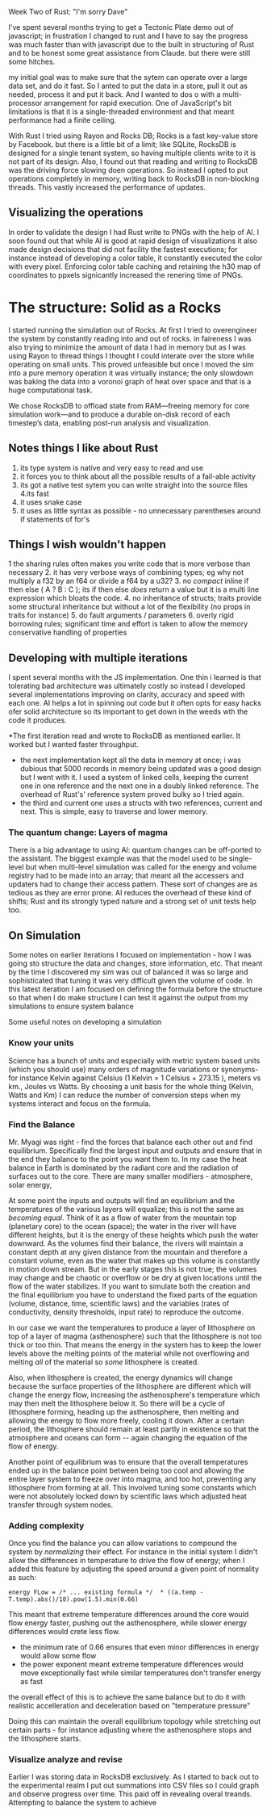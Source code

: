 Week Two of Rust: "I'm sorry Dave"

I've spent several months trying to get a Tectonic Plate demo out of javascript; in frustration I changed to rust and I have to say
the progress was much faster than with javascript due to the built in structuring of Rust and to be honest some great assistance from
Claude. but there were still some hitches. 

my initial goal was to make sure that the sytem can operate over a large data set, and do it fast. So I anted to put the data in a
store, pull it out as needed, process it and put it back. And I wanted to dos o with a multi-processor arrangement for rapid execution. 
One of JavaScript's bit limitations is that it is a single-threaded environment and that meant performance had a finite ceiling. 

With Rust I tried using Rayon and Rocks DB; Rocks is a fast key-value store by Facebook. but there is a little bit of a limit; like
SQLite, RocksDB is designed for a single tenant system, so having multiple clients write to it is not part of its design. Also, I 
found out that reading and writing to RocksDB was the driving force slowing doen operations. So instead I opted to put operations 
completely in memory, writing back to RocksDB in non-blocking threads. This vastly increased the performance of updates. 

## Visualizing the operations

In order to validate the design I had Rust write to PNGs with the help of AI. I soon found out that while AI is good at rapid 
design of visualizations it also made design decisions that did not facility the fastest executions; for instance instead of developing
a color table, it constantly executed the color with every pixel. Enforcing color table caching and retaining the h30 map of coordinates 
to ppxels signicantly increased the renering time of PNGs. 

# The structure: Solid as a Rocks

I started running the simulation out of Rocks. At first I tried to overengineer the system by constantly reading into and out of rocks. 
in faireness I was also trying to minimize the amount of data I had in memory but as I was using Rayon to thread things I thought I could 
interate over the store while operating on small units. This proved unfeasible but once I moved the sim into a pure memory operation it was
virtually instance; the only slowdown was baking the data into a voronoi graph of heat over space and that is a huge computational task. 

We chose RocksDB to offload state from RAM—freeing memory for core simulation work—and to produce a durable on-disk record 
of each timestep’s data, enabling post-run analysis and visualization.

## Notes things I like about Rust

1. its type system is native and very easy to read and use
2. it forces you to think about all the possible results of a fail-able activity 
3. its got a native test sytem you can write straight into the source  files
4.its fast
5. it uses snake case
6. it uses as little syntax as possible - no unnecessary parentheses around if statements of for's

## Things I wish wouldn't happen 

1 the sharing rules often makes you write code that is more verbose than necessary
2. it has very verbose ways of combining types; eg why not multiply a f32 by an f64 or divide a f64 by a u32?
3. no _compact_ inline if then else ( A ? B : C ); its if  then else _does_ return a value but it is a multi line expression which bloats the code. 
4. no inheritance of structs; traits provide some structural inheritance but without a lot of the flexibility (no props in traits for instance)
5. do fault arguments / parameters
6. overly rigid borrowing rules; significant time and effort is taken to allow the memory conservative handling of properties 

## Developing with multiple iterations 

I spent several months with the JS implementation. One thin i learned is that tolerating bad architecture was ultimately costly so instead 
I developed several implementations improving on clarity, accuracy and speed with each one. AI helps a lot in spinning out code but it often
opts for easy hacks ofer solid architecture so its important to get down in the weeds wth the code it produces.

*The first iteration read and wrote to RocksDB as mentioned earlier. It worked but I wanted faster throughput.
* the next implementation kept all the data in memory at once; i was dubious that 5000 records in memory being updated was a good design 
  but I went with it. I used a system of linked cells, keeping the current one in one reference and the next one in a doubly linked reference.
  The overhead of Rust's' reference system proved bulky so I tried again.
* the third and current one uses a structs with two references, current and next. This is simple, easy to traverse and lower memory.

### The quantum change: Layers of magma

There is a big advantage to using AI: quantum changes can be off-ported to the assistant. The biggest example was that the model used to be single-level
but when multi-level simulation was called for the energy and volume registry had to be made into an array; that meant all the accessers and 
updaters had to change their access pattern. These sort of changes are as tedious as they are error prone. AI reduces the overhead of these 
kind of shifts; Rust and its strongly typed nature and a strong set of unit tests help too. 

## On Simulation 

Some notes on earlier iterations I focused on implementation - how I was going sto structure the data and changes, store information, etc. That meant 
by the time I discovered my sim was out of balanced it was so large and sophisticated that tuning it was very difficult given the volume of code.
In this latest iteration I am focused on defining the formula before the structure so that when I do make structure I can test it against the output from my
simulations to ensure system balance

Some useful notes on developing a simulation

### Know your units 

Science has a bunch of units and especially with metric system based units (which you should use) many orders of magnitude variations or synonyms- for instance 
Kelvin against Celsius (1 Kelvin = 1 Celsius + 273.15 ), meters vs km., Joules vs Watts. By choosing a unit basis for the whole thing (Kelvin, Watts and Km) 
I can reduce the number of conversion steps when my systems interact and focus on the formula. 

### Find the Balance

Mr. Myagi was right - find the forces that balance each other out and find equilibrium. Specifically find the largest input and outputs and ensure that in the end
they balance to the point you want them to. In my case the heat balance in Earth is dominated by the radiant core and the radiation of surfaces out to the core. 
There are many smaller modifiers - atmosphere, solar energy, 

At some point the inputs and outputs will find an equilibrium and the temperatures of the various layers will equalize; this is not the same as _becoming equal_.
Think of it as a flow of water from the mountain top (planetary core) to the ocean (space); the water in the river will have different heights, but it is the 
energy of these heights which push the water downward. As the volumes find their balance, the rivers will maintain a constant depth at any given distance 
from the mountain and therefore a constant volume, even as the water that makes up this volume is constantly in motion down stream. 
But in the early stages this is not true;
the volumes may change and be chaotic or overflow or be dry at given locations until the flow of the water stabilizes. If you want to simulate both the creation and the final equilibrium you have to understand the fixed parts of the equation (volume, distance, time, scientific laws) and the variables (rates of conductivity, density thresholds, input rate) to reproduce the outcome. 

In our case we want the temperatures to produce a layer of lithosphere on top of a layer of magma (asthenosphere) such that the lithosphere is not too thick or too thin. That means the energy in the system has to keep the lower levels above the melting points of the material while not overflowing and melting _all_ of the 
material so _some_ lithosphere is created.

Also, when lithosphere is created, the energy dynamics will change because the surface properties of the lithosphere are different 
which will change the energy flow, increasing the asthenosphere's temperature which may then melt the lithosphere below it. So there will be a cycle of lithosphere forming, heading up the asthenosphere, then melting and allowing the energy to flow more freely, cooling it down. After a certain period, the lithosphere should remain at least partly in existence so that the atmosphere and oceans can form -- again changing the equation of the flow of energy. 

Another point of equilibrium was to ensure that the overall temperatures ended up in the balance point between being too cool and allowing the entire 
layer system to freeze over into magma, and too hot, preventing any lithosphere from forming at all. This involved tuning some constants which were not 
absolutely locked down by scientific laws which adjusted heat transfer through system nodes. 

### Adding complexity 

Once you find the balance you can allow variations to compound the system by _normalizing_ their effect. For instance in the initial system I didn't allow the differences in temperature to drive the flow of energy; when I added this feature by adjusting the speed around a given point of normality as such: 

```
energy FLow = /* ... existing formula */  * ((a.temp - T.temp).abs()/10).pow(1.5).min(0.66)
```

This meant that extreme temperature differences around the core would flow energy faster, pushing out the asthenosphere, while slower energy differences would
crete less flow.  

- the minimum rate of 0.66 ensures that even minor differences in energy would allow some flow
- the power exponent meant extreme temperature differences would move exceptionally fast while similar temperatures don't transfer energy as fast

the overall effect of this is to achieve the same balance but to do it with realistic accelleration and deceleration based on "temperature pressure"

Doing this can maintain the overall equilibrium topology while stretching out certain parts - for instance adjusting where the asthenosphere stops and the lithosphere starts.  

### Visualize analyze and revise

Earlier I was storing data in RocksDB exclusively. As I started to back out to the experimental realm I put out summations into CSV files so I could graph and
observe progress over time. This paid off in revealing overal treands. Attempting to balance the system to achieve 